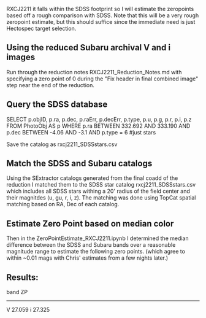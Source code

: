 RXCJ2211 it falls within the SDSS footprint so I will estimate the zeropoints
based off a rough comparison with SDSS. Note that this will be a very rough
zeropoint estimate, but this should suffice since the immediate need is just
Hectospec target selection.

## Using the reduced Subaru archival V and i images
Run through the reduction notes RXCJ2211_Reduction_Notes.md with specifying a
zero point of 0 during the "Fix header in final combined image" step near the
end of the reduction.

## Query the SDSS database
SELECT
p.objID,
p.ra,
p.dec,
p.raErr,
p.decErr,
p.type,
p.u,
p.g,
p.r,
p.i,
p.z
FROM
PhotoObj AS p
WHERE
p.ra BETWEEN 332.692 AND 333.190
AND p.dec BETWEEN -4.06 AND -3.1
AND p.type = 6 #just stars

Save the catalog as rxcj2211_SDSSstars.csv

## Match the SDSS and Subaru catalogs

Using the SExtractor catalogs generated from the final coadd of the reduction I
matched them to the SDSS star catalog rxcj2211_SDSSstars.csv which includes all
SDSS stars withing a 20' radius of the field center and their magnitdes (u, gu,
r, i, z). The matching was done using TopCat spatial matching based on RA, Dec
of each catalog.

## Estimate Zero Point based on median color

Then in the ZeroPointEstimate_RXCJ2211.ipynb I determined the median difference
between the SDSS and Subaru bands over a reasonable magnitude range to estimate
the following zero points. (which agree to within ~0.01 mags with Chris'
estimates from a few nights later.)

Results:
---------

band    ZP
----  ------
V     27.059
i     27.325
